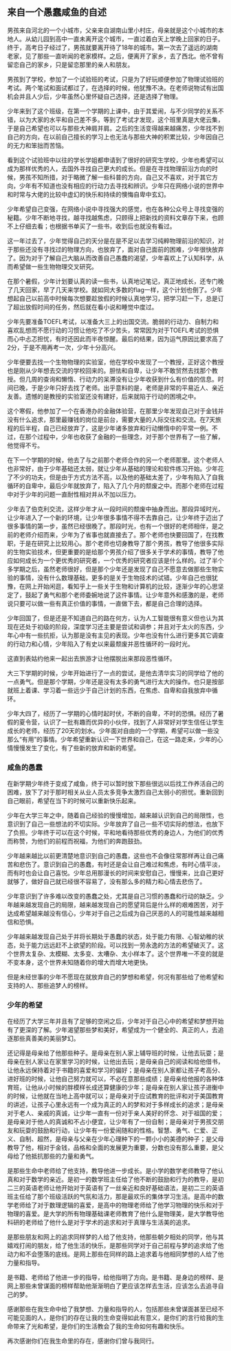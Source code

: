 ## 来自一个愚蠢咸鱼的自述

男孩来自河北的一个小城市，父亲来自湖南山里小村庄，母亲就是这个小城市的本地人。从幼儿园到高中一直未离开这个城市，一直过着白天上学晚上回家的日子。终于，高考日子经过了，男孩就要离开待了18年的城市。第一次去了遥远的湖南老家，见了那些一直听闻的老家模样。之后，便离开了家乡，去了西北。他不曾有留恋自己的家乡，只是留恋那里的亲人和朋友。  

男孩到了学校，参加了一个试验班的考试，只是为了好玩顺便参加了物理试验班的考试。两个笔试和面试都过了，在选择的时候，他犹豫不决。在老师说物试有出国机会并且人少后，少年虽然心里怀疑自己选择，还是选择了物理。  

少年来到了这个班级，在第一个学期的上课中，由于其爱闹，与不少同学的关系不错，以为大家的水平和自己差不多。等到了考试才发现，这个班里真是大佬云集，于是自己希望也可以与那些大神肩并肩。之后的生活变得越来越痛苦，少年找不到自己的方向，在以前自己擅长的学习上也无法与那些大神的积累比较，少年因自己的无力和笨拙而苦恼。

看到这个试验班中以往的学长学姐都申请到了很好的研究生学校，少年也希望可以成为那样优秀的人，去国外寻找自己更大的成长。但是在寻找物理前沿方向的时候，男孩不知所措，对于略微了解一些科普的方向，自己又不喜欢，对于其它方向，少年有不知道也没有相应的行动力去寻找和辨识。少年只在网络小说的世界中和时常与大佬的比较中虚幻的快乐和持续的懊悔自卑中玄幻。

少年希望自己变强，在网络小说中寻找强大的感觉，也在各种公众号上寻找变强的秘籍。少年不断地寻找，越寻找越焦虑，只顾得上把新找的资料文章存下来，也顾不上仔细去看；也根据书单买了一些书，收到后也就没有看过。  

这一年过去了，少年觉得自己的天分是在是不足以去学习纯粹物理前沿的知识，对于那些还没有寻找过的物理方向，也放弃了，面对自己面前的困难，少年很快放弃了。因为对于了解自己大脑从而改善自己愚蠢的渴望，少年喜欢上了认知科学，从而希望做一些生物物理交叉研究。  

在那个暑假，少年计划要认真的读一些书，认真地记笔记，真正地成长，还专门晚了几天回家，早了几天来学校。就如同大多数的flag一样，这个计划也倒了。少年想起自己以前高中时候每次想要趁放假的时候认真地学习，把学习赶一下，总是订了超出放假时间的任务，然后就在看小说和睡觉中度过。

少年先要准备TOEFL考试，以准备大三上的出国交流。脆弱的行动力、自制力和喜欢乱想而不愿行动的习惯让他吃了不少苦头，常常因为对于TOEFL考试的恐惧而心中忐忑担忧，有时还因此而半夜惊醒。最后的结果，因为运气原因比要求高了2分，于是不用再考一次，少年十分高兴。  

少年便要去找一个生物物理的实验室，他在学校中发现了一个教授，正好这个教授也是刚从少年想去交流的学校回来的。胆怯和自卑，让少年不敢贸然去找那个教授。但几周的查询和懒惰、行动力的呆滞没有让少年收获到什么有价值的信息。时间已晚，于是少年只好去找了老师。出乎意料的是，老师是非常的平易近人、亲近友善。遗憾的是教授的实验室还没有建好，后来就陷于行动的困境之中。  

这个寒假，他参加了一个在香港办的金融体验营，在那里少年发现自己对于金钱并没有什么追求，那里最赚钱的岗位是前台，需要大量的人际交往和交流。在7天旅程的后半程，自己已经放弃了，这是少年诸多放弃和行动懒惰中的平常一例。不过，在那个过程中，少年也收获了金融的一些理念，对于那个世界有了一些了解，他觉得不亏。

在下一个学期的时候，他去了与之前那个老师合作的另一个老师那里。这个老师人也非常好，由于少年基础还太弱，就让少年从基础的理论和软件练习开始。少年花了不少的功夫，但是由于方式方法不高，以及他的基础太差了，少年有陷入了自我循环的自卑中，最后少年就放弃了，陷入了几个月的颓废之中。而那个老师在过程中对于少年的问题一直耐性相对并从不加以压力。

少年去了伯克利交流，这样少年才从一段时间的颓废中抽身而出。那段异域时光，让少年进入了一个新的环境，让少年很多事情不得不去靠自己，让少年终于迈出了很多事情的第一步，虽然已经很晚了。那段时光，也有一个很好的老师相伴，是之前的老师介绍而来，少年为了省事也就直接去了。那个老师也快要回国了，在找教职，于是在研究上比较用心。那个老师也切身教导了那个男孩，教导了他很多实际的生物实验技术，但更重要的是给那个男孩介绍了很多关于学术的事情，教导了他应如何成长为一个更优秀的研究者，一个优秀的研究者应该是什么样的。过了半个多学期之后，虽然老师很好，但是那个少年还是发现了自己不愿意去做那些生物实验的事情，没有什么数理基础，更多的是关于生物技术的试错。少年自己也很犹豫，在网上开始闲逛，看知乎上一些关于生物和计算机的比较，逐渐少年的心思坚定了，鼓起了勇气和那个老师委婉地说了这件事情。让少年意外和感激的是，老师说只要可以做一些有真正价值的事情，一直做下去，都是自己合理的选择。

少年回国了，但是还是不知道自己的路在何方，认为人工智能很有意义但也认为其现在还处于初级的阶段，深度学习还主要是尝试和调参；并且对于太火的东西，少年心中有一些抗拒，认为那是没有主见的表现。少年也没有什么进行更多其它调查的行动力和心情，少年陷入了有史以来最颓废并恶性循环的一段时光。

这直到表姑约他来一起出去旅游才让他摆脱出来那段恶性循环。

大三下学期的时候，少年开始进行了一点的尝试，是他去清华实习的同学给了他的一点勇气。但是那个学期，少年还是没有太多的勇气进行太大的操作。也只是按部就班上着课、学习着一些远少于自己计划的东西，在焦虑、自卑和自我放弃中循环。

少年大四了，经历了一学期的心情时起时伏，不断的自卑，不时的恐惧。经历了暑假的夏令营，认识了一批有趣而优异的小伙伴，找到了人非常好对学生信任让学生成长的老师，经历了20天的划水。少年面对自由的一个学期，希望可以做一些没那么“有用”的事情。少年希望重新认识一下世界和自己，在这一路走来，少年的心情慢慢发生了变化，有了些新的放弃和新的希望。  

### 咸鱼的愚蠢

在新学期少年终于变成了咸鱼，终于可以暂时放下那些很远以后找工作养活自己的困难，放下了对于那时相关从业人员太多竞争太激烈自己太弱小的担忧。重新回到自己眼前，希望在当下的时候可以重新快乐起来。  

少年在大学三年之中，随着自己经验的慢慢增加，越来越认识到自己的局限性，也意识到了自己一些想法的不切实际。少年放弃了自己一些不切实际的想法，也放下了负担。少年终于可以在这个时候，平和地看待那些优秀的身边人，为他们的优秀而称赞，为他们的前程而祝福，为他们的奔跑鼓劲。

少年越来越比以前更清楚地意识到自己的愚蠢，这些也不会像往常那样再让自己痛苦和悲伤了。意识到自己的愚蠢，有时还是会让自己难过和焦虑，有时心情平淡，而有时也会让自己喜悦。少年总用那漫长的时间来安慰自己，慢慢来，比自己更好就够了，做好自己就已经很不容易了，没有那么多的精力和心情去悲伤了。

少年意识到了许多难以改变的愚蠢之处，尤其是自己习惯的愚蠢和行动的缺乏。少年越来越发现自己的局限，越来越发现自己的愿望背后是什么样的艰难困苦，对于达成希望越来越没有信心，少年对于自己之后成为自己厌恶的人的可能性越来越相信和恐惧。

少年越来越发现自己处于并将长期处于愚蠢的状态，处于能力有限、心智幼稚的状态，处于能力远远赶不上欲望的阶段。可以找到一劳永逸的方法的希望破灭了。这个世界太复杂、太模糊、太多变、太嘈杂、太小样本了。这个世界唯一不变的就是不变本身，这个世界未知随着你的增大而增大地更快。

但是未经世事的少年不愿现在就放弃自己的梦想和希望，何况有那些给了他希望和支持的人、那些追梦人的榜样。

### 少年的希望

在经历了大学三年并且有了足够的空闲之后，少年对于自己心中的希望和梦想开始有了更深的了解。少年渴望那些梦和美好，希望成为一个健全的、真正的人，去追逐那些真善美的美丽梦幻。

还记得是母亲给了他那些种子。是母亲在别人家上辅导班的时候，让他去玩耍；是母亲在别人家让在家里学习的时候，让他出去玩；是母亲自己的阅读和给他借书，让他永远保持着对于书籍的喜爱和学习的偏好；是母亲在别人家都让孩子考高分、进好班的时候，让他自己努力就可以，不必在意那些成绩；是母亲给他报的各种体育班，让他从小时候的胖模样长成还算健康的少年；是母亲在别人家让孩子进衡中的时候，让他就在当地上高中就可以；是母亲对于应试教育的批评和对于美国教育的讲述，让孩子心里永远有一个成为真正的人的梦和对于多样成长的追求；是母亲对于老人、亲戚的真诚，让少年一直有一份对于亲人美好的怀念、对于祖国的爱；是母亲对于他人的真诚和不占小便宜，让少年有了一份自制；是母亲对于男孩交朋友和玩耍的鼓励和行动，让少年有一份爱闹随和的性格。智慧、勇气、仁爱、正义、自制、超然，是母亲与父亲在少年心理种下的一颗小小的美德的种子；是父母教导了他，相对于金钱，品格和全面的发展更为重要，分数也没有那么重要，是父母给了他抵抗那些的力量和勇气。

是那些生命中老师给了他支持，教导他进一步成长。是小学的数学老师教导了他认真和对于数学的亲近。是初一的数学班主任给了他不断的鼓励和行为的教导，是初二三的英语老师让他开始对于英语有了一丝亲近和良好基础语法，是初二三的英语班主任给了那个班级活跃的气氛和活力，那是最欢乐的集体学习生活。是高中的数学老师给了对于数理逻辑的喜爱，是高中的物理老师给了他学习物理的快乐和对于物理的喜爱。是大学的所有物理基础课老师教育了他什么是物理美，是大学教导他科研的老师给了他什么是对于学术的追求和对于真理与生活美的追求。

是那些朋友和网上的追求同样梦的人给了他支持，他那些朝夕相处的同学，他与其嬉戏打闹的朋友，给了他生活的快乐，是那些同学对于自己前程与梦的追求给了他动力和不会堕落的底线。是网上那些在同样的路上追求着与他相同梦想的人给了他力量和指导。  

是书籍、老师给了他进一步的指导，给他指明了方向。是书籍、是身边的榜样、是网上那些未曾谋面的榜样帮助他渐渐明白了更应该怎样去生活，应该怎么去追寻自己的梦。

感谢那些在我生命中给了我梦想、力量和指导的人，包括那些未曾谋面甚至已经不可能见面的人，是你们的存在让我的生命变得如此有意义，是你们的言行给我的生命带来了光和希望，是你们的生活教会了我的生命如何有趣和快乐。

再次感谢你们在我生命里的存在，感谢你们曾与我同行。
